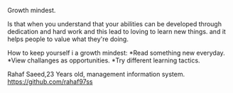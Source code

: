 Growth mindest.

Is that when you understand that your abilities can be developed through dedication and hard work and this lead to loving to learn new things. 
and it helps people to value what they're doing.


How to keep yourself i a growth mindest:
*Read something new everyday.
*View challanges as opportunities.
*Try different learning tactics.

Rahaf Saeed,23 Years old, management information system.
https://github.com/rahaf97ss







